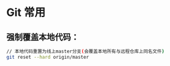 # Git 常用

## 强制覆盖本地代码：

```bash
// 本地代码重置为线上master分支(会覆盖本地所有与远程仓库上同名文件)
git reset --hard origin/master
```

